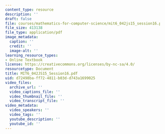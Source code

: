 ```yaml
---
content_type: resource
description: ''
draft: false
file: courses/mathematics-for-computer-science/mit6_042js15_session16.pdf
file_size: 413138
file_type: application/pdf
image_metadata:
  caption: ''
  credit: ''
  image-alt: ''
learning_resource_types:
- Online Textbook
license: https://creativecommons.org/licenses/by-nc-sa/4.0/
resourcetype: Document
title: MIT6_042JS15_Session16.pdf
uid: d72498ba-ff72-4811-b03d-d743a1699025
video_files:
  archive_url: ''
  video_captions_file: ''
  video_thumbnail_file: ''
  video_transcript_file: ''
video_metadata:
  video_speakers: ''
  video_tags: ''
  youtube_description: ''
  youtube_id: ''
---
```

